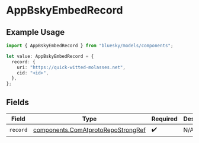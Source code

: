 # AppBskyEmbedRecord

## Example Usage

```typescript
import { AppBskyEmbedRecord } from "bluesky/models/components";

let value: AppBskyEmbedRecord = {
  record: {
    uri: "https://quick-witted-molasses.net",
    cid: "<id>",
  },
};
```

## Fields

| Field                                                                                    | Type                                                                                     | Required                                                                                 | Description                                                                              |
| ---------------------------------------------------------------------------------------- | ---------------------------------------------------------------------------------------- | ---------------------------------------------------------------------------------------- | ---------------------------------------------------------------------------------------- |
| `record`                                                                                 | [components.ComAtprotoRepoStrongRef](../../models/components/comatprotorepostrongref.md) | :heavy_check_mark:                                                                       | N/A                                                                                      |